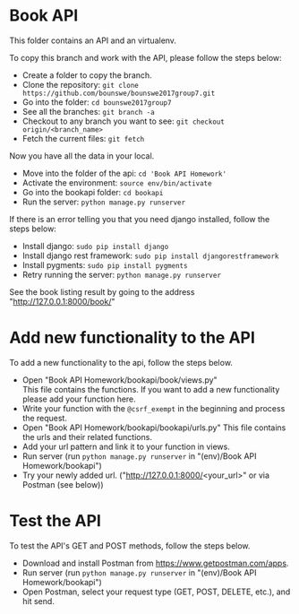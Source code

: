 # Book API
This folder contains an API and an virtualenv.

To copy this branch and work with the API, please follow the steps below:

* Create a folder to copy the branch.
* Clone the repository: `git clone https://github.com/bounswe/bounswe2017group7.git`
* Go into the folder: `cd bounswe2017group7`
* See all the branches: `git branch -a`
* Checkout to any branch you want to see: `git checkout origin/<branch_name>`
* Fetch the current files: `git fetch`

Now you have all the data in your local.  
* Move into the folder of the api: `cd 'Book API Homework'`  
* Activate the environment: `source env/bin/activate`
* Go into the bookapi folder: `cd bookapi`
* Run the server: `python manage.py runserver`

If there is an error telling you that you need django installed, follow the steps below:
* Install django: `sudo pip install django`
* Install django rest framework: `sudo pip install djangorestframework`
* Install pygments: `sudo pip install pygments`
* Retry running the server: `python manage.py runserver`

See the book listing result by going to the address "http://127.0.0.1:8000/book/"

# Add new functionality to the API
To add a new functionality to the api, follow the steps below.

* Open "Book API Homework/bookapi/book/views.py"  
This file contains the functions. If you want to add a new functionality please add your function here.
* Write your function with the `@csrf_exempt` in the beginning and process the request.
* Open "Book API Homework/bookapi/bookapi/urls.py"
This file contains the urls and their related functions.
* Add your url pattern and link it to your function in views.
* Run server (run `python manage.py runserver` in "(env)/Book API Homework/bookapi")
* Try your newly added url. ("http://127.0.0.1:8000/<your_url>" or via Postman (see below))

# Test the API  
To test the API's GET and POST methods, follow the steps below.  
  
* Download and install Postman from https://www.getpostman.com/apps.  
* Run server (run `python manage.py runserver` in "(env)/Book API Homework/bookapi")
* Open Postman, select your request type (GET, POST, DELETE, etc.), and hit send.
